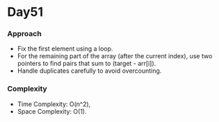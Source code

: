 # Day51

### Approach

- Fix the first element using a loop.
- For the remaining part of the array (after the current index), use two pointers to find pairs that sum to (target - arr[i]).
- Handle duplicates carefully to avoid overcounting.

### Complexity

- Time Complexity: O(n^2),
- Space Complexity: O(1).
